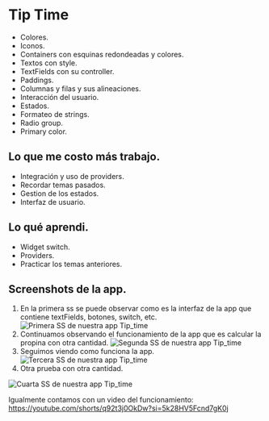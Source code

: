 # Tip Time

- Colores.
- Iconos.
- Containers con esquinas redondeadas y colores.
- Textos con style.
- TextFields con su controller.
- Paddings.
- Columnas y filas y sus alineaciones.
- Interacción del usuario.
- Estados.
- Formateo de strings.
- Radio group.
- Primary color.

## Lo que me costo más trabajo.

- Integración y uso de providers.
- Recordar temas pasados.
- Gestion de los estados.
- Interfaz de usuario.

## Lo qué aprendi.

- Widget switch.
- Providers.
- Practicar los temas anteriores.

## Screenshots de la app.

1. En la primera ss se puede observar como es la interfaz de la app que contiene textFields, botones, switch, etc.
![Primera SS de nuestra app Tip_time](https://github.com/eMatsu98/movile-lgs/blob/tip_time/imgs/tip_1.jpg?raw=true)
2. Continuamos observando el funcionamiento de la app que es calcular la propina con otra cantidad.
![Segunda SS de nuestra app Tip_time](https://github.com/eMatsu98/movile-lgs/blob/tip_time/imgs/tip_2.jpg?raw=true)
3. Seguimos viendo como funciona la app.
![Tercera SS de nuestra app Tip_time](https://github.com/eMatsu98/movile-lgs/blob/tip_time/imgs/tip_3.jpg?raw=true)
4. Otra prueba con otra cantidad.

![Cuarta SS de nuestra app Tip_time](https://github.com/eMatsu98/movile-lgs/blob/tip_time/imgs/tip_4.jpg?raw=true)

Igualmente contamos con un video del funcionamiento: https://youtube.com/shorts/q92t3j0OkDw?si=5k28HV5Fcnd7gK0j

